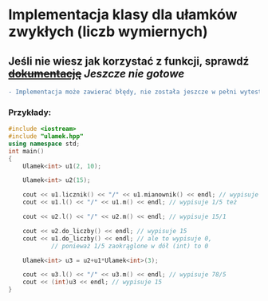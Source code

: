 # Implementacja klasy dla ułamków zwykłych (liczb wymiernych)
## Jeśli nie wiesz jak korzystać z funkcji, sprawdź ~~[dokumentację](https://tokox.github.io/ulamek/docs/)~~ *Jeszcze nie gotowe*
```diff
- Implementacja może zawierać błędy, nie została jeszcze w pełni wytestowana
```
### Przykłady:
```c++
#include <iostream>
#include "ulamek.hpp"
using namespace std;
int main()
{
	Ulamek<int> u1(2, 10);

	Ulamek<int> u2(15);

	cout << u1.licznik() << "/" << u1.mianownik() << endl; // wypisuje 1/5
	cout << u1.l() << "/" << u1.m() << endl; // wypisuje 1/5 też

	cout << u2.l() << "/" << u2.m() << endl; // wypisuje 15/1

	cout << u2.do_liczby() << endl; // wypisuje 15
	cout << u1.do_liczby() << endl; // ale to wypisuje 0,
			// ponieważ 1/5 zaokrąglone w dół (int) to 0

	Ulamek<int> u3 = u2+u1*Ulamek<int>(3);

	cout << u3.l() << "/" << u3.m() << endl; // wypisuje 78/5
	cout << (int)u3 << endl; // wypisuje 15
}
```
